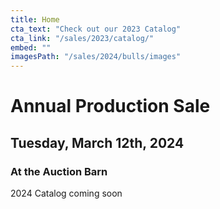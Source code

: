 ```yaml
---
title: Home
cta_text: "Check out our 2023 Catalog"
cta_link: "/sales/2023/catalog/"
embed: ""
imagesPath: "/sales/2024/bulls/images"
---
```

# Annual Production Sale
## Tuesday, March 12th, 2024
### At the Auction Barn
2024 Catalog coming soon 


